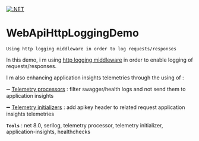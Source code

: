 [![.NET](https://github.com/aimenux/WebApiHttpLoggingDemo/actions/workflows/ci.yml/badge.svg?branch=main)](https://github.com/aimenux/WebApiHttpLoggingDemo/actions/workflows/ci.yml)

# WebApiHttpLoggingDemo
```
Using http logging middleware in order to log requests/responses
```

In this demo, i m using [http logging middleware](https://docs.microsoft.com/en-us/aspnet/core/fundamentals/http-logging/?view=aspnetcore-6.0#enabling-http-logging) in order to enable logging of requests/responses.
>

I m also enhancing application insights telemetries through the using of :
>

:heavy_minus_sign: [Telemetry processors](https://docs.microsoft.com/en-us/azure/azure-monitor/app/api-filtering-sampling#create-a-telemetry-processor) : filter swagger/health logs and not send them to application insights
>

:heavy_minus_sign: [Telemetry initializers](https://docs.microsoft.com/en-us/azure/azure-monitor/app/api-filtering-sampling#addmodify-properties-itelemetryinitializer) : add apikey header to related request application insights telemetries
>

**`Tools`** : net 8.0, serilog, telemetry processor, telemetry initializer, application-insights, healthchecks